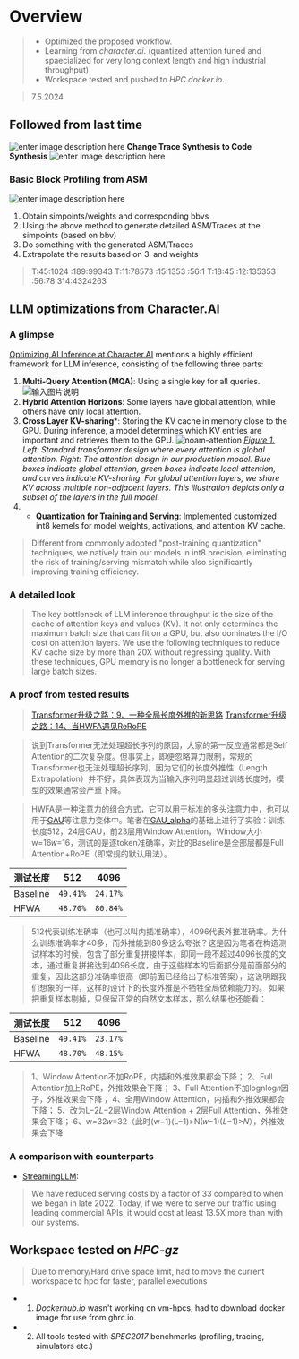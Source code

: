 # Overview
> - Optimized the proposed workflow.
> - Learning from *character.ai*. (quantized attention tuned and spaecialized for very long context length and high industrial throughput) 
> - Workspace tested and pushed to *HPC.docker.io*.

> 7.5.2024
## Followed from last time

![enter image description here](https://i.imgur.com/hsvJ5Z4.png)
**Change Trace Synthesis to Code Synthesis**
![enter image description here](https://i.imgur.com/BwSnBw0.png)

### Basic Block Profiling from ASM

![enter image description here](https://i.imgur.com/01yQk8w.png)

1. Obtain simpoints/weights and corresponding bbvs
2. Using the above method to generate detailed ASM/Traces at the simpoints (based on bbv)
3. Do something with the generated ASM/Traces
4. Extrapolate the results based on  3. and weights
> T:45:1024 :189:99343
T:11:78573 :15:1353  :56:1
T:18:45 :12:135353 :56:78 314:4324263
## LLM optimizations from Character.AI
### A glimpse

[Optimizing AI Inference at Character.AI](https://research.character.ai/optimizing-inference/) mentions a highly efficient framework for LLM inference, consisting of the following three parts: 
1.  **Multi-Query Attention (MQA)**: Using a single key for all queries.
![输入图片说明](https://arxiv.org/html/2404.01322v1/extracted/5502412/Attention-Mechanisms.png)
2.  **Hybrid Attention Horizons**: Some layers have global attention, while others have only local attention.
3.  **Cross Layer KV-sharing***: Storing the KV cache in memory close to the GPU. During inference, a model determines which KV entries are important and retrieves them to the GPU.
![noam-attention](https://research.character.ai/content/images/2024/06/figure1-2-1.png)
*[Figure 1.](https://research.character.ai/optimizing-inference/) Left: Standard transformer design where every attention is global attention. Right: The attention design in our production model. Blue boxes indicate global attention, green boxes indicate local attention, and curves indicate KV-sharing. For global attention layers, we share KV across multiple non-adjacent layers. This illustration depicts only a subset of the layers in the full model.*
4. - **Quantization for Training and Serving**: Implemented customized int8 kernels for  model weights, activations, and attention KV cache. 
>Different from commonly adopted "post-training quantization" techniques, we natively train our models in int8 precision, eliminating the risk of training/serving mismatch while also significantly improving training efficiency. 
### A detailed look
>The key bottleneck of LLM inference throughput is the size of the cache of attention keys and values (KV). It not only determines the maximum batch size that can fit on a GPU, but also dominates the I/O cost on attention layers. We use the following techniques to reduce KV cache size by more than 20X without regressing quality. With these techniques, GPU memory is no longer a bottleneck for serving large batch sizes.
### A proof from tested results
> [Transformer升级之路：9、一种全局长度外推的新思路](https://kexue.fm/archives/9603)
> [Transformer升级之路：14、当HWFA遇见ReRoPE](https://kexue.fm/archives/9731) 

> 说到Transformer无法处理超长序列的原因，大家的第一反应通常都是Self Attention的二次复杂度。但事实上，即便忽略算力限制，常规的Transformer也无法处理超长序列，因为它们的长度外推性（Length Extrapolation）并不好，具体表现为当输入序列明显超过训练长度时，模型的效果通常会严重下降。


> HWFA是一种注意力的组合方式，它可以用于标准的多头注意力中，也可以用于[GAU](https://kexue.fm/archives/8934)等注意力变体中。笔者在[GAU_alpha](https://kexue.fm/archives/9052)的基础上进行了实验：训练长度512，24层GAU，前23层用Window Attention，Window大小w=16𝑤=16，测试的是逐token准确率，对比的Baseline是全部层都是Full Attention+RoPE（即常规的默认用法）。


  | 测试长度|512 |4096 |
|----------------|--------------------------------| ------------------------------|
|Baseline|`49.41%` |`24.17%` |
|HFWA|`48.70%` |`80.84%` |  

> 512代表训练准确率（也可以叫内插准确率），4096代表外推准确率。为什么训练准确率才40多，而外推能到80多这么夸张？这是因为笔者在构造测试样本的时候，包含了部分重复拼接样本，即同一段不超过4096长度的文本，通过重复拼接达到4096长度，由于这些样本的后面部分是前面部分的重复，因此这部分准确率很高（即前面已经给出了标准答案），这说明跟我们想象的一样，这样的设计下的长度外推是不牺牲全局依赖能力的。
如果把重复样本剔掉，只保留正常的自然文本样本，那么结果也还能看：

  | 测试长度|512 |4096 |
|----------------|--------------------------------| ------------------------------|
|Baseline|`49.41%` |`23.17%` |
|HFWA|`48.70%` |`48.15%` |  

> 1、Window Attention不加RoPE，内插和外推效果都会下降；
>  2、Full Attention加上RoPE，外推效果会下降；
> 3、Full Attention不加lognlog⁡𝑛因子，外推效果会下降；
>4、全用Window Attention，内插和外推效果都会下降；
> 5、改为L−2𝐿−2层Window Attention + 2层Full Attention，外推效果会下降；
> 6、w=32𝑤=32（此时(w−1)(L−1)>N(𝑤−1)(𝐿−1)>𝑁），外推效果会下降

### A comparison with counterparts
- [StreamingLLM](https://arxiv.org/abs/2309.17453): 

> We have reduced serving costs by a factor of 33 compared to when we began in late 2022. Today, if we were to serve our traffic using leading commercial APIs, it would cost at least 13.5X more than with our systems.
## Workspace tested on *HPC-gz* 
> Due to memory/Hard drive space limit, had to move the current workspace to hpc for faster, parallel executions
- 1. *Dockerhub.io* wasn't working on vm-hpcs, had to download docker image for use from ghrc.io. 
- 2. All tools tested with *SPEC2017* benchmarks (profiling, tracing, simulators etc.)

<!--stackedit_data:
eyJoaXN0b3J5IjpbLTE4MjA1MTQyNzUsMTY1MDMwOTQwNCwtNz
MxNDMwNTgsMTE1OTMyNjY4NSwyNDk1NTU2NjUsLTQ0NDg5Njk5
OCwtMTIzMDkwMjMzMiwxNjE4Nzk1NDIzLC0xMzk3NzQyOTAyLD
E4NTEyOTY3NywxNTM0Nzc0Njc1LC00OTc4ODE3MDQsLTE2NjMw
NDA1NDksLTgzNTgzMjE0NV19
-->